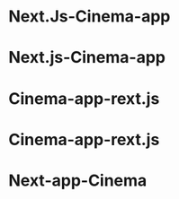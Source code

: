 # Next.Js-Cinema-app
# Next.js-Cinema-app
# Cinema-app-rext.js
# Cinema-app-rext.js
# Next-app-Cinema
